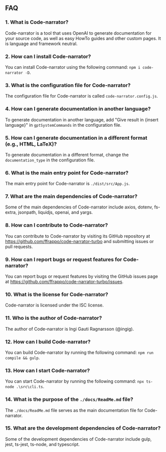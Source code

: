 ## FAQ

### 1. What is Code-narrator?

Code-narrator is a tool that uses OpenAI to generate documentation for your source code, as well as easy HowTo guides and other custom pages. It is language and framework neutral.

### 2. How can I install Code-narrator?

You can install Code-narrator using the following command: `npm i code-narrator -D`.

### 3. What is the configuration file for Code-narrator?

The configuration file for Code-narrator is called `code-narrator.config.js`.

### 4. How can I generate documentation in another language?

To generate documentation in another language, add "Give result in {insert language}" in `gptSystemCommands` in the configuration file.

### 5. How can I generate documentation in a different format (e.g., HTML, LaTeX)?

To generate documentation in a different format, change the `documentation_type` in the configuration file.

### 6. What is the main entry point for Code-narrator?

The main entry point for Code-narrator is `./dist/src/App.js`.

### 7. What are the main dependencies of Code-narrator?

Some of the main dependencies of Code-narrator include axios, dotenv, fs-extra, jsonpath, liquidjs, openai, and yargs.

### 8. How can I contribute to Code-narrator?

You can contribute to Code-narrator by visiting its GitHub repository at https://github.com/ffrappo/code-narrator-turbo and submitting issues or pull requests.

### 9. How can I report bugs or request features for Code-narrator?

You can report bugs or request features by visiting the GitHub issues page at https://github.com/ffrappo/code-narrator-turbo/issues.

### 10. What is the license for Code-narrator?

Code-narrator is licensed under the ISC license.

### 11. Who is the author of Code-narrator?

The author of Code-narrator is Ingi Gauti Ragnarsson (@ingig).

### 12. How can I build Code-narrator?

You can build Code-narrator by running the following command: `npm run compile && gulp`.

### 13. How can I start Code-narrator?

You can start Code-narrator by running the following command: `npx ts-node .\src\cli.ts`.

### 14. What is the purpose of the `./docs/ReadMe.md` file?

The `./docs/ReadMe.md` file serves as the main documentation file for Code-narrator.

### 15. What are the development dependencies of Code-narrator?

Some of the development dependencies of Code-narrator include gulp, jest, ts-jest, ts-node, and typescript.